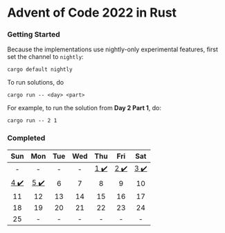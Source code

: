 # Advent of Code 2022 in Rust

### Getting Started

Because the implementations use nightly-only experimental features, first set the channel to ``nightly``:
```
cargo default nightly
```

To run solutions, do
```
cargo run -- <day> <part>
```

For example, to run the solution from **Day 2 Part 1**, do:
```
cargo run -- 2 1
```

### Completed 

| Sun | Mon | Tue | Wed | Thu | Fri | Sat |
| :-: | :-: | :-:| :-: | :-: | :-: | :-: |
| - | - | - | - | [1 :heavy_check_mark:](src/day01/) | [2 :heavy_check_mark:](src/day02/) | [3 :heavy_check_mark:](/src/day03/) |
| [4 :heavy_check_mark:](src/day04/) | [5 :heavy_check_mark:](src/day05/) | 6 | 7| 8 | 9 | 10 |
| 11 | 12 | 13 | 14 | 15 | 16 | 17 |
| 18 | 19 | 20 | 21 | 22 | 23 | 24 |
| 25 | - | - | - | - | - | - |
